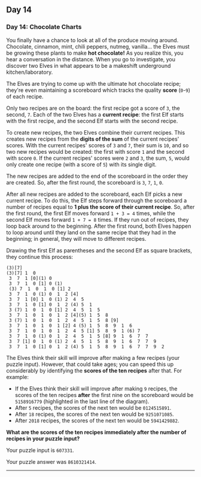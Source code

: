 ## Day 14

### Day 14: Chocolate Charts

You finally have a chance to look at all of the produce moving around. Chocolate, cinnamon, 
mint, chili peppers, nutmeg, vanilla... the Elves must be growing these plants to make **hot 
chocolate!** As you realize this, you hear a conversation in the distance. When you go to 
investigate, you discover two Elves in what appears to be a makeshift underground 
kitchen/laboratory.

The Elves are trying to come up with the ultimate hot chocolate recipe; they're even maintaining 
a scoreboard which tracks the quality **score** (`0`-`9`) of each recipe.

Only two recipes are on the board: the first recipe got a score of `3`, the second, `7`. Each of the 
two Elves has a **current recipe**: the first Elf starts with the first recipe, and the second Elf 
starts with the second recipe.

To create new recipes, the two Elves combine their current recipes. This creates new recipes 
from the **digits of the sum** of the current recipes' scores. With the current recipes' scores 
of `3` and `7`, their sum is `10`, and so two new recipes would be created: the first with score `1` 
and the second with score `0`. If the current recipes' scores were `2` and `3`, the sum, `5`, would 
only create one recipe (with a score of `5`) with its single digit.

The new recipes are added to the end of the scoreboard in the order they are created. 
So, after the first round, the scoreboard is `3`, `7`, `1`, `0`.

After all new recipes are added to the scoreboard, each Elf picks a new current recipe. To do 
this, the Elf steps forward through the scoreboard a number of recipes equal to **1 plus the 
score of their current recipe**. So, after the first round, the first Elf moves forward `1 + 3 = 4` 
times, while the second Elf moves forward `1 + 7 = 8` times. If they run out of recipes, they 
loop back around to the beginning. After the first round, both Elves happen to loop around 
until they land on the same recipe that they had in the beginning; in general, they will move 
to different recipes.

Drawing the first Elf as parentheses and the second Elf as square brackets, they continue 
this process:

```
(3)[7]
(3)[7] 1  0 
 3  7  1 [0](1) 0 
 3  7  1  0 [1] 0 (1)
 (3) 7  1  0  1  0 [1] 2 
 3  7  1  0 (1) 0  1  2 [4]
 3  7  1 [0] 1  0 (1) 2  4  5 
 3  7  1  0 [1] 0  1  2 (4) 5  1 
 3 (7) 1  0  1  0 [1] 2  4  5  1  5 
 3  7  1  0  1  0  1  2 [4](5) 1  5  8 
 3 (7) 1  0  1  0  1  2  4  5  1  5  8 [9]
 3  7  1  0  1  0  1 [2] 4 (5) 1  5  8  9  1  6 
 3  7  1  0  1  0  1  2  4  5 [1] 5  8  9  1 (6) 7 
 3  7  1  0 (1) 0  1  2  4  5  1  5 [8] 9  1  6  7  7 
 3  7 [1] 0  1  0 (1) 2  4  5  1  5  8  9  1  6  7  7  9 
 3  7  1  0 [1] 0  1  2 (4) 5  1  5  8  9  1  6  7  7  9  2 
```
The Elves think their skill will improve after making a few recipes (your puzzle input). 
However, that could take ages; you can speed this up considerably by identifying the **scores 
of the ten recipes** after that. For example:

- If the Elves think their skill will improve after making `9` recipes, the scores of the ten recipes **after** the first nine on the scoreboard would be `5158916779` (highlighted in the last line of the diagram).
- After `5` recipes, the scores of the next ten would be `0124515891`.
- After `18` recipes, the scores of the next ten would be `9251071085`.
- After `2018` recipes, the scores of the next ten would be `5941429882`.

**What are the scores of the ten recipes immediately after the number of recipes in your 
puzzle input?**

Your puzzle input is `607331`.

Your puzzle answer was `8610321414`.

----
